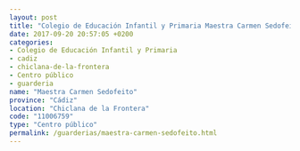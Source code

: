 ```yaml
---
layout: post
title: "Colegio de Educación Infantil y Primaria Maestra Carmen Sedofeito"
date: 2017-09-20 20:57:05 +0200
categories:
- Colegio de Educación Infantil y Primaria
- cadiz
- chiclana-de-la-frontera
- Centro público
- guarderia
name: "Maestra Carmen Sedofeito"
province: "Cádiz"
location: "Chiclana de la Frontera"
code: "11006759"
type: "Centro público"
permalink: /guarderias/maestra-carmen-sedofeito.html
---
```

